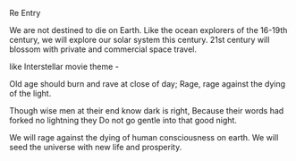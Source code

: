 Re Entry

We are not destined to die on Earth.
Like the ocean explorers of the 16-19th century, we will explore our solar system this century. 
21st century will blossom with private and commercial space travel.

like Interstellar movie theme - 

Old age should burn and rave at close of day;
Rage, rage against the dying of the light.

Though wise men at their end know dark is right,
Because their words had forked no lightning they
Do not go gentle into that good night.


We will rage against the dying of human consciousness on earth. We will seed the universe with new life and prosperity. 